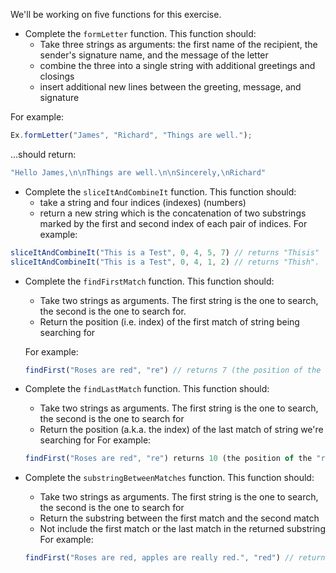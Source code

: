 We'll be working on five functions for this exercise.

- Complete the `formLetter` function. This function should:
    - Take three strings as arguments: the first name of the recipient, the sender's signature name, and the message of the letter
    - combine the three into a single string with additional greetings and closings
    - insert additional new lines between the greeting, message, and signature

For example:

```javascript
Ex.formLetter("James", "Richard", "Things are well.");
```

...should return:

```javascript
"Hello James,\n\nThings are well.\n\nSincerely,\nRichard"
```

- Complete the `sliceItAndCombineIt` function. This function should:
    - take a string and four indices (indexes) (numbers)
    - return a new string which is the concatenation of two substrings marked by the first and second index of each pair of indices. For example:
    
```javascript
sliceItAndCombineIt("This is a Test", 0, 4, 5, 7) // returns "Thisis"
sliceItAndCombineIt("This is a Test", 0, 4, 1, 2) // returns "Thish".
```

- Complete the `findFirstMatch` function. This function should:
    - Take two strings as arguments. The first string is the one to search, the second is the one to search for.
    - Return the position (i.e. index) of the first match of string being searching for

    For example:
    
    ```javascript
    findFirst("Roses are red", "re") // returns 7 (the position of the "re" in "are")
    ```

- Complete the `findLastMatch` function. This function should:
    - Take two strings as arguments. The first string is the one to search, the second is the one to search for
    - Return the position (a.k.a. the index) of the last match of string we're searching for
    For example:
    
    ```javascript
    findFirst("Roses are red", "re") returns 10 (the position of the "re" in "red")
    ``` 

- Complete the `substringBetweenMatches` function. This function should:
    - Take two strings as arguments. The first string is the one to search, the second is the one to search for
    - Return the substring between the first match and the second match
    - Not include the first match or the last match in the returned substring
    For example:
    
    ```javascript
    findFirst("Roses are red, apples are really red.", "red") // returns ", apples are really "
    ```
